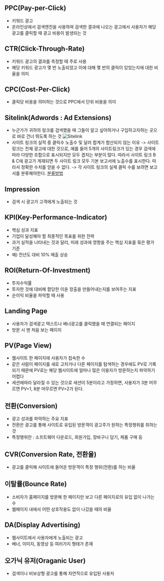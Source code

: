 ## PPC(Pay-per-Click)
- 키워드 광고
- 온라인상에서 검색엔진을 사용하여 검색한 결과에 나오는 광고에서 사용자가 해당 광고를 클릭할 때 광고 비용이 발생되는 것

## CTR(Click-Through-Rate)
 - 키워드 광고의 결과를 측정할 때 주로 사용
 - 해당 키워드 광고가 몇 번 노출되었고 이에 대해 몇 번의 클릭이 있었는지에 대한 비율을 의미

## CPC(Cost-Per-Click)
 - 클릭당 비용을 의미하는 것으로 PPC에서 단위 비용을 의미

## Sitelink(Adwords : Ad Extensions)
 - 누군가가 귀하의 링크를 검색했을 때 그들이 알고 싶어하거나 구입하고자하는 곳으로 바로 건너 뛰도록 하는 것
![Sitelink](assets/markdown-img-paste-2018091920211928.png)
 - 사이트 링크의 실적 중 클릭수 노출수 및 달러 합계가 합산되지 않는 이유
  -> 사이트 링크는 전체 광고에 대한 것으로, 예를 들어 5개의 사이트링크가 있는 경우 검색에 따라 다양한 조합으로 표시되지만 모두 겹치는 부분이 많다. 따라서 사이트 링크 B & C에 광고가 게재되면 두 사이트 링크 모두 기본 보고서에 노출수를 표시한다. 따라서 정확한 수치를 얻을 수 없다.
  -> 각 사이트 링크의 실제 클릭 수를 보려면 보고서를 분류해야한다. [분류방법](https://www.reddit.com/r/adwords/comments/5rn96a/sitelink_extension_tracking/)


## Impression
 - 검색 시 광고가 고객에게 노출되는 것

## KPI(Key-Performance-Indicator)
 - 핵심 성과 지표
 - 기업이 달성해야 할 최종적인 목표를 위한 전략
 - 과거 실적을 나타내는 것과 달리, 미래 성과에 영향을 주는 핵심 지표를 묶은 평가 기준
 - 예) 전년도 대비 10% 매출 상승

## ROI(Return-Of-Investment)
 - 투자수익률
 - 투자한 것에 대비해 합당한 이윤 창출을 만들어내는지를 보여주는 지표
 - 순이익 비율을 파악할 때 사용

## Landing Page
 - 사용자가 검색광고 텍스트나 배너광고를 클릭했을 때 연결되는 페이지
 - 방문 시 맨 처음 보는 페이지

## PV(Page View)
 - 웹사이트 한 페이지에 사용자가 접속한 수
 - 같은 사람이 페이지를 새로 고치거나 다른 페이지를 탐색하는 경우에도 PV로 기록되기 때문에 PV로는 해당 웹사이트에 얼마나 많은 이용자가 방문하는지 파악하기 어렵다
 - 세션에따라 달라질 수 있는 것으로 세션이 5분이라고 가정하면, 사용자가 3분 머무르면 PV=1, 8분 머무르면 PV=2가 된다.

## 전환(Conversion)
 - 광고 성과를 파악하는 주요 지표
 - 전환은 광고를 통해 사이트로 유입된 방문객이 광고주가 원하는 특정행위를 취하는 것
 - 특정행위란 : 소프트웨어 다운로드, 회원가입, 장바구니 담기, 제품 구매 등

## CVR(Conversion Rate, 전환율)
 - 광고를 클릭해 사이트에 들어온 방문객이 특정 행위(전환)를 하는 비율

## 이탈률(Bounce Rate)
 - 소비자가 홈페이지를 방문해 한 페이지만 보고 다른 페이지로의 유입 없이 나가는 수
 - 웹페이지 내에서 어떤 상호작용도 없이 나갔을 때의 비율

## DA(Display Advertising)
 - 웹사이트에서 사용자에게 노출되는 광고
 - 배너, 이미지, 동영상 등 여러가지 형태가 존재

## 오가닉 유저(Oraganic User)
 - 검색이나 비보상형 광고를 통해 자연적으로 유입된 사용자
